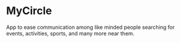 # MyCircle
App to ease communication among like minded people searching for events, activities, sports, and many more near them.
